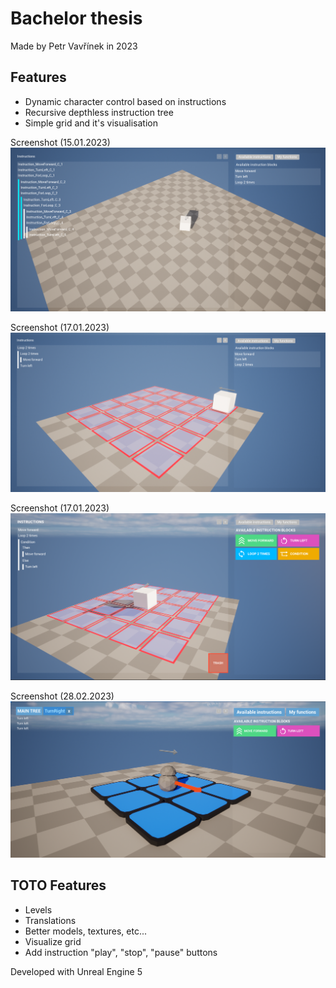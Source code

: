 # Bachelor thesis

Made by Petr Vavřínek in 2023

## Features
- Dynamic character control based on instructions
- Recursive depthless instruction tree
- Simple grid and it's visualisation

Screenshot (15.01.2023)
![Instruction tree](./Docs/screenshot-23-01-15.png)


Screenshot (17.01.2023)
![Simple grid](./Docs/screenshot-23-01-17.png)

Screenshot (17.01.2023)
![Conditional instruction, improved icons](./Docs/screenshot-09-02-2023.png)

Screenshot (28.02.2023)
![Custom instruction functions](./Docs/screenshot-28-02-2023.png)

## TOTO Features
- Levels
- Translations
- Better models, textures, etc...
- Visualize grid
- Add instruction "play", "stop", "pause" buttons

Developed with Unreal Engine 5

